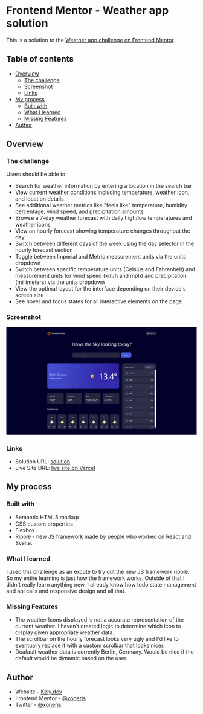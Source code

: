 # Frontend Mentor - Weather app solution

This is a solution to the [Weather app challenge on Frontend Mentor](https://www.frontendmentor.io/challenges/weather-app-K1FhddVm49).

## Table of contents

- [Overview](#overview)
  - [The challenge](#the-challenge)
  - [Screenshot](#screenshot)
  - [Links](#links)
- [My process](#my-process)
  - [Built with](#built-with)
  - [What I learned](#what-i-learned)
  - [Missing Features](#missing-features)
- [Author](#author)

## Overview

### The challenge

Users should be able to:

- Search for weather information by entering a location in the search bar
- View current weather conditions including temperature, weather icon, and location details
- See additional weather metrics like "feels like" temperature, humidity percentage, wind speed, and precipitation amounts
- Browse a 7-day weather forecast with daily high/low temperatures and weather icons
- View an hourly forecast showing temperature changes throughout the day
- Switch between different days of the week using the day selector in the hourly forecast section
- Toggle between Imperial and Metric measurement units via the units dropdown 
- Switch between specific temperature units (Celsius and Fahrenheit) and measurement units for wind speed (km/h and mph) and precipitation (millimeters) via the units dropdown
- View the optimal layout for the interface depending on their device's screen size
- See hover and focus states for all interactive elements on the page

### Screenshot

![](./weather-app.png)

### Links

- Solution URL: [solution](https://www.frontendmentor.io/solutions/solution-weather-app-9aPEohMqwl)
- Live Site URL: [live site on Vercel](https://weather-app-khaki-sigma-93.vercel.app)

## My process

### Built with

- Semantic HTML5 markup
- CSS custom properties
- Flexbox
- [Ripple](https://www.ripplejs.com) - new JS framework made by people who worked on React and Svelte. 

### What I learned

I used this challenge as an excute to try out the new JS framework ripple. So my entire learning is just how the framework works. Outside of that I didn't really learn anything new. I already know how todo state management and api calls and responsive design and all that.

### Missing Features

- The weather Icons displayed is not a accurate representation of the current weather. I haven't created logic to determine which icon to display given appropriate weather data. 
- The scrollbar on the hourly forecast looks very ugly and I'd like to eventually replace it with a custom scrolbar that looks nicer. 
- Deafault weather data is currently Berlin, Germany. Would be nice if the default would be dynamic based on the user.

## Author

- Website - [Kely.dev](https://kely.dev)
- Frontend Mentor - [@xoneris](https://www.frontendmentor.io/profile/xoneris)
- Twitter - [@xoneris](https://www.twitter.com/xoneris)
